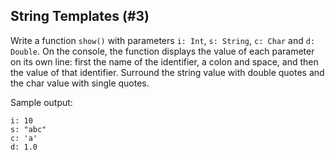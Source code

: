 ## String Templates (#3)

Write a function `show()` with parameters `i: Int`, `s: String`, `c: Char`
and `d: Double`. On the console, the function displays the value of each
parameter on its own line: first the name of the identifier, a colon and space,
and then the value of that identifier. Surround the string value with double
quotes and the char value with single quotes.

Sample output:

```
i: 10
s: "abc"
c: 'a'
d: 1.0
```